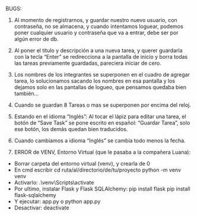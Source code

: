 BUGS:

1. Al momento de registrarnos, y guardar nuestro nuevo usuario, con contraseña, no se almacena, y cuando intentamos loguear, podemos poner cualquier usuario y contraseña que va a entrar, debe ser por algún error de db.

2. Al poner el título y descripción a una nueva tarea, y querer guardarla con la tecla “Enter” se redirecciona a la pantalla de inicio y borra todas las tareas previamente guardadas, pareciera iniciar de cero.

3. Los nombres de los integrantes se superponen en el cuadro de agregar tarea, lo solucionamos sacando los nombres en esa pantalla y los dejamos solo en las pantallas de logueo, que pensamos quedaba bien también…

4. Cuando se guardan 8 Tareas o mas se superponen por encima del reloj.

5. Estando en el idioma “Inglés”: Al tocar el lápiz para editar una tarea, el botón de “Save Task” se pone escrito en español: “Guardar Tarea”, solo ese botón, los demás quedan bien traducidos.

6. Cuando cambiamos a idioma “Inglés” se cambia todo menos la fecha.

7. ERROR de VENV, Entorno Virtual (que le pasaba a la compañera Luana):
   
  * Borrar carpeta del entorno virtual (venv), y crearla de 0
  * En cmd escribir cd ruta/al/directorio/de/tu/proyecto
    python -m venv venv
  * Activarlo: .\venv\Scripts\activate
  * Por ultimo, instalar Flask y Flask SQLAlchemy:
    pip install flask
    pip install flask-sqlalchemy
  * Y ejecutar: app.py o python app.py
  * Desactivar: deactivate

